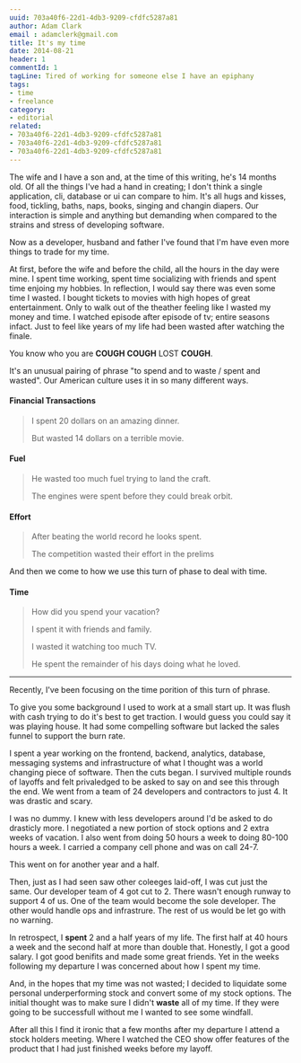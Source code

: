 ```yaml
---
uuid: 703a40f6-22d1-4db3-9209-cfdfc5287a81
author: Adam Clark
email : adamclerk@gmail.com
title: It's my time
date: 2014-08-21
header: 1
commentId: 1
tagLine: Tired of working for someone else I have an epiphany
tags:
- time
- freelance
category:
- editorial
related:
- 703a40f6-22d1-4db3-9209-cfdfc5287a81
- 703a40f6-22d1-4db3-9209-cfdfc5287a81
- 703a40f6-22d1-4db3-9209-cfdfc5287a81
---
```


The wife and I have a son and, at the time of this writing, he's 14 months old.  Of all the things I've had a hand in creating; I don't think a single application, cli, database or ui can compare to him.  It's all hugs and kisses, food, tickling, baths, naps, books, singing and changin diapers. Our interaction is simple and anything but demanding when compared to the strains and stress of developing software.

Now as a developer, husband and father I've found that I'm have even more things to trade for my time.

At first, before the wife and before the child, all the hours in the day were mine. I spent time working, spent time socializing with friends and spent time enjoing my hobbies. In reflection, I would say there was even some time I wasted. I bought tickets to movies with high hopes of great entertainment. Only to walk out of the theather feeling like I wasted my money and time. I watched episode after episode of tv; entire seasons infact. Just to feel like years of my life had been wasted after watching the finale.<!-- more -->

You know who you are **COUGH** **COUGH** LOST **COUGH**.

It's an unusual pairing of phrase "to spend and to waste / spent and wasted". Our American culture uses it in so many different ways.

#### Financial Transactions

> I spent 20 dollars on an amazing dinner.
>
> But wasted 14 dollars on a terrible movie.

#### Fuel

> He wasted too much fuel trying to land the craft.
>
> The engines were spent before they could break orbit.

#### Effort

> After beating the world record he looks spent.
>
> The competition wasted their effort in the prelims

And then we come to how we use this turn of phase to deal with time.

#### Time

> How did you spend your vacation?
>
> I spent it with friends and family.
>
> I wasted it watching too much TV.
>
> He spent the remainder of his days doing what he loved.

-----

Recently, I've been focusing on the time porition of this turn of phrase.

To give you some background I used to work at a small start up. It was flush with cash trying to do it's best to get traction. I would guess you could say it was playing house. It had some compelling software but lacked the sales funnel to support the burn rate.

I spent a year working on the frontend, backend, analytics, database, messaging systems and infrastructure of what I thought was a world changing piece of software. Then the cuts began. I survived multiple rounds of layoffs and felt privaledged to be asked to say on and see this through the end. We went from a team of 24 developers and contractors to just 4. It was drastic and scary.

I was no dummy. I knew with less developers around I'd be asked to do drasticly more. I negotiated a new portion of stock options and 2 extra weeks of vacation. I also went from doing 50 hours a week to doing 80-100 hours a week. I carried a company cell phone and was on call 24-7.

This went on for another year and a half.

Then, just as I had seen saw other coleeges laid-off, I was cut just the same. Our developer team of 4 got cut to 2.  There wasn't enough runway to support 4 of us. One of the team would become the sole developer. The other would handle ops and infrastrure. The rest of us would be let go with no warning.

In retrospect, I **spent** 2 and a half years of my life. The first half at 40 hours a week and the second half at more than double that.  Honestly, I got a good salary. I got good benifits and made some great friends. Yet in the weeks following my departure I was concerned about how I spent my time.

And, in the hopes that my time was not wasted; I decided to liquidate some personal underperforming stock and convert some of my stock options. The initial thought was to make sure I didn't **waste** all of my time. If they were going to be successfull without me I wanted to see some windfall.

After all this I find it ironic that a few months after my departure I attend a stock holders meeting. Where I watched the CEO show offer features of the product that I had just finished weeks before my layoff.

